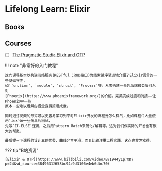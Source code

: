# Lifelong Learn: Elixir


## Books


## Courses

- [ ] [The Pragmatic Studio Elixir and OTP](https://pragmaticstudio.com/courses/elixir)

!!! note "非常好的入门教程"

    这门课程基本以构建网络服务(RESTful CRUD接口)为线索循序渐进地介绍了Elixir语言的一些基础特性,
    如`function`, `module`, `struct`, `Process`等。从零构建一系列后端接口后引入对
    [Phoenix](https://www.phoenixframework.org/)的介绍，完美完成过度和对接——让Phoenix中一些
    原本一些难以理解的概念变得顺理成章。

    同时通过视频的形式可以更容易学习到平时Elixir开发的流程是怎么样的，比如课程中大量使用`iex`做一些简单的测试，
    先写`IF-ELSE`逻辑，之后用Pattern Match来简化/解耦等。这对我们做实际的开发也有很大的帮助。

    最后提一下课程的设计真的优秀，曲线非常平滑，而且比较注重工程实践，这点也非常难得。


??? tip "B站资源"

    [Elixir & OTP](https://www.bilibili.com/video/BV1944y1p7XD?p=24&vd_source=38496312658bc94e9d3106e4eb6dbc70)
